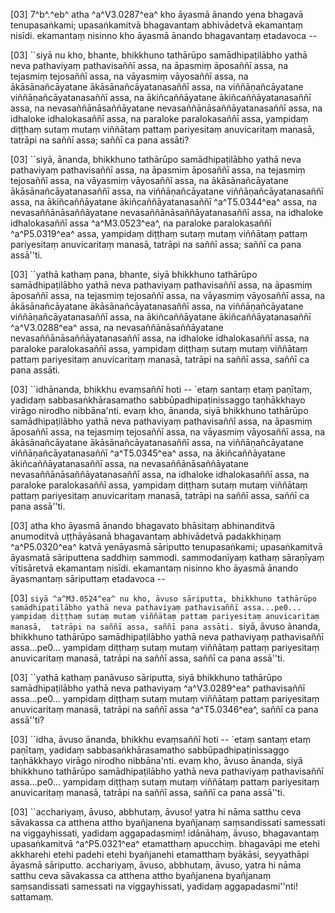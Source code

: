 [03] 7^b^.^eb^ atha ^a^V3.0287^ea^ kho āyasmā ānando yena bhagavā  tenupasaṅkami; upasaṅkamitvā bhagavantaṃ abhivādetvā ekamantaṃ nisīdi.  ekamantaṃ nisinno kho āyasmā ānando bhagavantaṃ etadavoca --

[03] ``siyā nu kho, bhante, bhikkhuno tathārūpo samādhipaṭilābho  yathā neva pathaviyaṃ pathavisaññī assa, na āpasmiṃ āposaññī  assa, na tejasmiṃ tejosaññī assa, na vāyasmiṃ vāyosaññī assa,  na ākāsānañcāyatane ākāsānañcāyatanasaññī assa, na  viññāṇañcāyatane viññāṇañcāyatanasaññī assa, na  ākiñcaññāyatane ākiñcaññāyatanasaññī assa, na  nevasaññānāsaññāyatane nevasaññānāsaññāyatanasaññī assa, na  idhaloke idhalokasaññī assa, na paraloke paralokasaññī assa,  yampidaṃ diṭṭhaṃ sutaṃ mutaṃ viññātaṃ pattaṃ pariyesitaṃ anuvicaritaṃ manasā,  tatrāpi na saññī assa; saññī ca pana assāti?

[03] ``siyā, ānanda, bhikkhuno tathārūpo samādhipaṭilābho yathā  neva pathaviyaṃ pathavisaññī assa, na āpasmiṃ āposaññī assa, na  tejasmiṃ tejosaññī assa, na vāyasmiṃ vāyosaññī assa, na  ākāsānañcāyatane ākāsānañcāyatanasaññī assa, na  viññāṇañcāyatane viññāṇañcāyatanasaññī assa, na  ākiñcaññāyatane ākiñcaññāyatanasaññī ^a^T5.0344^ea^ assa, na  nevasaññānāsaññāyatane nevasaññānāsaññāyatanasaññī assa, na  idhaloke idhalokasaññī assa ^a^M3.0523^ea^, na paraloke paralokasaññī ^a^P5.0319^ea^  assa, yampidaṃ diṭṭhaṃ sutaṃ mutaṃ viññātaṃ pattaṃ pariyesitaṃ  anuvicaritaṃ manasā, tatrāpi na saññī assa; saññī ca pana  assā''ti.

[03] ``yathā kathaṃ pana, bhante, siyā bhikkhuno tathārūpo  samādhipaṭilābho yathā neva pathaviyaṃ pathavisaññī assa, na āpasmiṃ  āposaññī assa, na tejasmiṃ tejosaññī assa, na vāyasmiṃ  vāyosaññī assa, na ākāsānañcāyatane ākāsānañcāyatanasaññī  assa, na viññāṇañcāyatane viññāṇañcāyatanasaññī assa, na  ākiñcaññāyatane ākiñcaññāyatanasaññī ^a^V3.0288^ea^ assa, na  nevasaññānāsaññāyatane nevasaññānāsaññāyatanasaññī assa, na  idhaloke idhalokasaññī assa, na paraloke paralokasaññī assa,  yampidaṃ diṭṭhaṃ sutaṃ mutaṃ viññātaṃ pattaṃ pariyesitaṃ anuvicaritaṃ manasā,  tatrāpi na saññī assa, saññī ca pana assāti.

[03] ``idhānanda, bhikkhu evaṃsaññī hoti -- `etaṃ santaṃ etaṃ  paṇītaṃ, yadidaṃ sabbasaṅkhārasamatho sabbūpadhipaṭinissaggo  taṇhākkhayo virāgo nirodho nibbāna'nti. evaṃ kho, ānanda,  siyā bhikkhuno tathārūpo samādhipaṭilābho yathā neva pathaviyaṃ  pathavisaññī assa, na āpasmiṃ āposaññī assa, na tejasmiṃ  tejosaññī assa, na vāyasmiṃ vāyosaññī assa, na  ākāsānañcāyatane ākāsānañcāyatanasaññī assa, na  viññāṇañcāyatane viññāṇañcāyatanasaññī ^a^T5.0345^ea^ assa, na  ākiñcaññāyatane ākiñcaññāyatanasaññī assa, na  nevasaññānāsaññāyatane nevasaññānāsaññāyatanasaññī assa, na  idhaloke idhalokasaññī assa, na paraloke paralokasaññī assa,  yampidaṃ diṭṭhaṃ sutaṃ mutaṃ viññātaṃ pattaṃ pariyesitaṃ anuvicaritaṃ manasā,  tatrāpi na saññī assa, saññī ca pana assā''ti.

[03] atha kho āyasmā ānando bhagavato bhāsitaṃ abhinanditvā  anumoditvā uṭṭhāyāsanā bhagavantaṃ abhivādetvā padakkhiṇaṃ ^a^P5.0320^ea^  katvā yenāyasmā sāriputto tenupasaṅkami; upasaṅkamitvā  āyasmatā sāriputtena saddhiṃ sammodi. sammodanīyaṃ kathaṃ sāraṇīyaṃ  vītisāretvā ekamantaṃ nisīdi. ekamantaṃ nisinno kho āyasmā  ānando āyasmantaṃ sāriputtaṃ etadavoca --

[03] ``siyā ^a^M3.0524^ea^ nu kho, āvuso sāriputta, bhikkhuno tathārūpo  samādhipaṭilābho yathā neva pathaviyaṃ pathavisaññī assa...pe0...  yampidaṃ diṭṭhaṃ sutaṃ mutaṃ viññātaṃ pattaṃ pariyesitaṃ anuvicaritaṃ manasā,  tatrāpi na saññī assa, saññī pana assāti. ``siyā, āvuso  ānanda, bhikkhuno tathārūpo samādhipaṭilābho yathā neva pathaviyaṃ  pathavisaññī assa...pe0... yampidaṃ diṭṭhaṃ sutaṃ mutaṃ viññātaṃ pattaṃ  pariyesitaṃ anuvicaritaṃ manasā, tatrāpi na saññī assa, saññī ca  pana assā''ti.

[03] ``yathā kathaṃ panāvuso sāriputta, siyā bhikkhuno tathārūpo  samādhipaṭilābho yathā neva pathaviyaṃ ^a^V3.0289^ea^ pathavisaññī assa...pe0...  yampidaṃ diṭṭhaṃ sutaṃ mutaṃ viññātaṃ pattaṃ pariyesitaṃ anuvicaritaṃ manasā,  tatrāpi na saññī assa ^a^T5.0346^ea^, saññī ca pana assā''ti?

[03] ``idha, āvuso ānanda, bhikkhu evaṃsaññī hoti -- `etaṃ  santaṃ etaṃ paṇītaṃ, yadidaṃ sabbasaṅkhārasamatho sabbūpadhipaṭinissaggo  taṇhākkhayo virāgo nirodho nibbāna'nti. evaṃ kho, āvuso  ānanda, siyā bhikkhuno tathārūpo samādhipaṭilābho yathā neva  pathaviyaṃ pathavisaññī assa...pe0... yampidaṃ diṭṭhaṃ sutaṃ mutaṃ viññātaṃ  pattaṃ pariyesitaṃ anuvicaritaṃ manasā, tatrāpi na saññī assa, saññī  ca pana assā''ti.

[03] ``acchariyaṃ, āvuso, abbhutaṃ, āvuso! yatra hi nāma satthu  ceva sāvakassa ca atthena attho byañjanena byañjanaṃ saṃsandissati  samessati na viggayhissati, yadidaṃ aggapadasmiṃ! idānāhaṃ,  āvuso, bhagavantaṃ upasaṅkamitvā ^a^P5.0321^ea^ etamatthaṃ apucchiṃ.  bhagavāpi me etehi akkharehi etehi padehi etehi byañjanehi  etamatthaṃ byākāsi, seyyathāpi āyasmā sāriputto. acchariyaṃ,  āvuso, abbhutaṃ, āvuso, yatra hi nāma satthu ceva sāvakassa ca  atthena attho byañjanena byañjanaṃ saṃsandissati samessati na  viggayhissati, yadidaṃ aggapadasmi''nti! sattamaṃ.